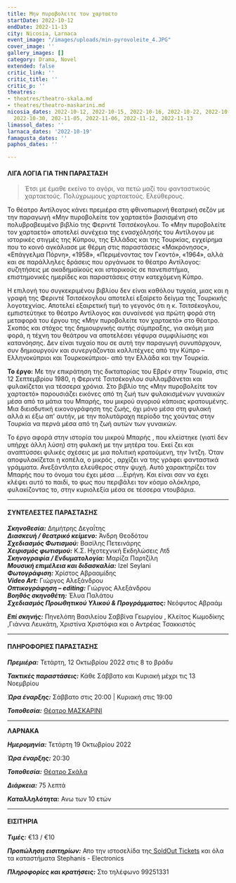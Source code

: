 ```yaml
---
title: Μην πυροβολειτε τον χαρταετο
startDate: 2022-10-12
endDate: 2022-11-13
city: Nicosia, Larnaca
event_image: "/images/uploads/min-pyrovoleite_4.JPG"
cover_image: ''
gallery_images: []
category: Drama, Novel
extended: false
critic_link: ''
critic_title: ''
critic_p: ''
theatres:
- theatres/theatro-skala.md
- theatres/theatro-maskarini.md
nicosia_dates: 2022-10-12, 2022-10-15, 2022-10-16, 2022-10-22, 2022-10-23, 2022-10-29,
  2022-10-30, 202-11-05, 2022-11-06, 2022-11-12, 2022-11-13
limassol_dates: ''
larnaca_dates: '2022-10-19'
famagusta_dates: ''
paphos_dates: ''

---
```

#### ΛΙΓΑ ΛΟΓΙΑ ΓΙΑ ΤΗΝ ΠΑΡΑΣΤΑΣΗ

> Έτσι με έμαθε εκείνο το αγόρι, να πετώ μαζί του φανταστικούς χαρταετούς. Πολύχρωμους χαρταετούς. Ελεύθερους.

Το θέατρο Αντίλογος κάνει πρεμιέρα στη φθινοπωρινή θεατρική σεζόν με την παραγωγή «Μην πυροβολείτε τον χαρταετό» βασισμένη στο πολυβραβευμένο βιβλίο της Φεριντέ Τσιτσέκογλου. Το «Μην πυροβολείτε τον χαρταετό» αποτελεί συνέχεια της ενασχόλησής του Αντίλογου με ιστορικές στιγμές της Κύπρου, της Ελλάδας και της Τουρκίας, εγχείρημα που το κοινό αγκάλιασε με θέρμη στις παραστάσεις «Μακρόνησος», «Επάγγελμα Πόρνη», «1958», «Περιμένοντας τον Γκοντό», «1964», αλλά και σε παράλληλες δράσεις που οργάνωσε το θέατρο Αντίλογος: συζητήσεις με ακαδημαϊκούς και ιστορικούς σε πανεπιστήμια, επιστημονικές ημερίδες και παραστάσεις στην κατεχόμενη Κύπρο.

Η επιλογή του συγκεκριμένου βιβλίου δεν είναι καθόλου τυχαία, μιας και η γραφή της Φεριντέ Τσιτσέκογλου αποτελεί εξαίρετο δείγμα της Τουρκικής λογοτεχνίας. Αποτελεί εξαιρετική τιμή το γεγονός ότι η κ. Τσιτσέκογλου, εμπιστεύτηκε το θέατρο Αντίλογος και συναίνεσέ για πρώτη φορά στη μεταφορά του έργου της «Μην πυροβολείτε τον χαρταετό» στο θέατρο. Σκοπός και στόχος της δημιουργικής αυτής σύμπραξης, για ακόμη μια φορά, η τέχνη του θεάτρου να αποτελέσει γέφυρα συμφιλίωσης και κατανόησης. Δεν είναι τυχαίο που σε αυτή την παραγωγή συνυπάρχουν, συν δημιουργούν και συνεργάζονται καλλιτέχνες από την Κύπρο – Ελληνοκύπριοι και Τουρκοκύπριοι- από την Ελλάδα και την Τουρκία.

**Το έργο:** Με την επικράτηση της δικτατορίας του Εβρέν στην Τουρκία, στις 12 Σεπτεμβρίου 1980, η Φεριντέ Τσιτσέκογλου συλλαμβάνεται και φυλακίζεται για τέσσερα χρόνια. Στο βιβλίο της «Μην πυροβολείτε τον χαρταετό» παρουσιάζει εικόνες από τη ζωή των φυλακισμένων γυναικών μέσα από τα μάτια του Μπαρής, του μικρού αγοριού κάποιας κρατουμένης. Μια διεισδυτική εικονογράφηση της ζωής, όχι μόνο μέσα στη φυλακή αλλά κι έξω απ' αυτήν, με την πολυτάραχη περίοδο της χούντας στην Τουρκία να περνά μέσα από τη ζωή αυτών των γυναικών.

Το έργο αφορά στην ιστορία του μικρού Μπαρής , που κλείστηκε (γιατί δεν υπήρχε άλλη λύση) στη φυλακή με την μητέρα του. Εκεί ζει και αναπτύσσει φιλικές σχέσεις με μια πολιτική κρατούμενη, την Ίντζη. Όταν αποφυλακίζεται η κοπέλα, ο μικρός , αρχίζει να της γράφει φανταστικά γράμματα. Ανεξάντλητα ελεύθερος στην ψυχή. Αυτό χαρακτηρίζει τον Μπαρής που το όνομα του έχει μέσα ....Ειρήνη. Και είναι σαν να έχει κλέψει αυτό το παιδί, το φως που περιβάλει τον κόσμο ολόκληρο, φυλακίζοντας το, στην κυριολεξία μέσα σε τέσσερα ντουβάρια.

***

#### ΣΥΝΤΕΛΕΣΤΕΣ ΠΑΡΑΣΤΑΣΗΣ

**_Σκηνοθεσία:_** Δημήτρης Δεγαΐτης  
**_Διασκευή / θεατρικό κείμενο:_** Άνδρη Θεοδότου  
**_Σχεδιασμός Φωτισμού:_** Βασίλης Πετεινάρης  
**_Χειρισμός φωτισμού:_** Κ.Σ. Ηχοτεχνική Εκδηλώσεις Λτδ  
**_Σκηνογραφία / Ενδυματολογία:_** Μαρίζα Παρτζίλη  
**_Μουσική επιμέλεια και διδασκαλία:_** Izel Seylani  
**_Φωτογράφιση:_** Χρίστος Αβρααμίδης  
**_Video Art:_** Γιώργος Αλεξάνδρου  
**_Οπτικογράφηση – editing:_** Γιώργος Αλεξάνδρου  
**_Βοηθός σκηνοθέτη:_** Έλυα Παλάτου  
**_Σχεδιασμός Προωθητικού Υλικού & Προγράμματος:_** Νεόφυτος Αβραάμ

**_Επί σκηνής:_** Πηνελόπη Βασιλείου Σαββίνα Γεωργίου , Κλείτος Κωμοδίκης ,Γιάννα Λευκάτη, Χριστίνα Χριστόφια και ο Αντρέας Τσακκιστός

***

#### ΠΛΗΡΟΦΟΡΙΕΣ ΠΑΡΑΣΤΑΣΗΣ

**_Πρεμιέρα:_** Τετάρτη, 12 Οκτωβρίου 2022 στις 8 το βράδυ

**_Τακτικές παραστάσεις:_** Κάθε Σάββατο και Κυριακή μέχρι τις 13 Νοεμβρίου

**_Ώρα έναρξης:_** Σάββατο στις 20:00 | Κυριακή στις 19:00

**_Τοποθεσία:_** [Θέατρο ΜΑΣΚΑΡΙΝΙ](?#map)

***

**ΛΑΡΝΑΚΑ**

**_Ημερομηνία:_** Τετάρτη 19 Οκτωβρίου 2022

**_Ώρα έναρξης:_** 20:30

**_Τοποθεσία:_** [Θέατρο Σκάλα](?#map)

**_Διάρκεια:_** 75 λεπτά

**_Καταλληλότητα:_** Ανω των 10 ετών

***

#### ΕΙΣΙΤΗΡΙΑ

**_Τιμές:_** €13 / €10

**_Προπώληση εισιτηρίων:_** Απο την ιστοσελίδα της[ SoldOut Tickets](https://www.soldoutticketbox.com/dont-let-them-shoot-the-kite-theatro-antilogos-2022/?lang=en) και όλα τα καταστήματα Stephanis - Electronics

**_Πληροφορίες και κρατήσεις:_** Στο τηλέφωνο 99251331